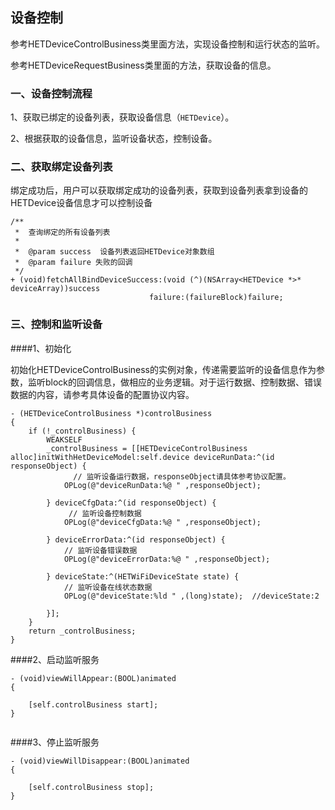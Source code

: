 ## 设备控制

参考HETDeviceControlBusiness类里面方法，实现设备控制和运行状态的监听。

参考HETDeviceRequestBusiness类里面的方法，获取设备的信息。

### 一、设备控制流程
		
1、获取已绑定的设备列表，获取设备信息（`HETDevice`）。

2、根据获取的设备信息，监听设备状态，控制设备。
	

### 二、获取绑定设备列表

绑定成功后，用户可以获取绑定成功的设备列表，获取到设备列表拿到设备的HETDevice设备信息才可以控制设备

```
/**
 *  查询绑定的所有设备列表
 *
 *  @param success  设备列表返回HETDevice对象数组
 *  @param failure 失败的回调
 */
+ (void)fetchAllBindDeviceSuccess:(void (^)(NSArray<HETDevice *>* deviceArray))success
                               failure:(failureBlock)failure;

```

### 三、控制和监听设备

####1、初始化 

初始化HETDeviceControlBusiness的实例对象，传递需要监听的设备信息作为参数，监听block的回调信息，做相应的业务逻辑。对于运行数据、控制数据、错误数据的内容，请参考具体设备的配置协议内容。


```
- (HETDeviceControlBusiness *)controlBusiness
{
    if (!_controlBusiness) {
        WEAKSELF
        _controlBusiness = [[HETDeviceControlBusiness alloc]initWithHetDeviceModel:self.device deviceRunData:^(id responseObject) {
			  // 监听设备运行数据，responseObject请具体参考协议配置。
            OPLog(@"deviceRunData:%@ " ,responseObject);

        } deviceCfgData:^(id responseObject) {
 			 // 监听设备控制数据
            OPLog(@"deviceCfgData:%@ " ,responseObject);
         
        } deviceErrorData:^(id responseObject) {
            // 监听设备错误数据
            OPLog(@"deviceErrorData:%@ " ,responseObject);
         
        } deviceState:^(HETWiFiDeviceState state) {
            // 监听设备在线状态数据
            OPLog(@"deviceState:%ld " ,(long)state);  //deviceState:2

        }];
    }
    return _controlBusiness;
}

```

####2、启动监听服务

```
- (void)viewWillAppear:(BOOL)animated
{

    [self.controlBusiness start];
}


```


####3、停止监听服务

```
- (void)viewWillDisappear:(BOOL)animated
{

    [self.controlBusiness stop];
}

```